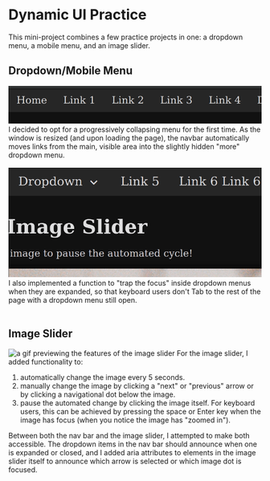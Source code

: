 # Dynamic UI Practice

This mini-project combines a few practice projects in one: a dropdown menu, a mobile menu, and an image slider.

## Dropdown/Mobile Menu
![a gif previewing the collapsing menu](dist/assets/images/collapsing-menu.gif)
I decided to opt for a progressively collapsing menu for the first time. As the window is resized (and upon loading the page), the navbar automatically moves links from the main, visible area into the slightly hidden "more" dropdown menu. 
<br><br>
![a gif previewing dropdown menus "trapping" focus](dist/assets/images/dropdown-loop.gif)
I also implemented a function to "trap the focus" inside dropdown menus when they are expanded, so that keyboard users don't Tab to the rest of the page with a dropdown menu still open.
<br><br>
## Image Slider
![a gif previewing the features of the image slider](dist/assets/images/image-slider-features.gif)
For the image slider, I added functionality to:
  1. automatically change the image every 5 seconds.
  2. manually change the image by clicking a "next" or "previous" arrow or by clicking a navigational dot below the image.
  3. pause the automated change by clicking the image itself. For keyboard users, this can be achieved by pressing the space or Enter key when the image has focus (when you notice the image has "zoomed in").

Between both the nav bar and the image slider, I attempted to make both accessible. The dropdown items in the nav bar should announce when one is expanded or closed, and I added aria attributes to elements in the image slider itself to announce which arrow is selected or which image dot is focused.